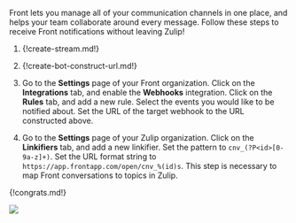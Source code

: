 Front lets you manage all of your communication channels in one place,
and helps your team collaborate around every message. Follow these steps
to receive Front notifications without leaving Zulip!

1. {!create-stream.md!}

1. {!create-bot-construct-url.md!}

1. Go to the **Settings** page of your Front organization. Click on the
**Integrations** tab, and enable the **Webhooks** integration. Click on
the **Rules** tab, and add a new rule. Select the events you would like to
be notified about. Set the URL of the target webhook to the URL
constructed above.

1. Go to the **Settings** page of your Zulip organization. Click on the
**Linkifiers** tab, and add a new linkifier. Set the pattern to
`cnv_(?P<id>[0-9a-z]+)`. Set the URL format string to
`https://app.frontapp.com/open/cnv_%(id)s`. This step is necessary to map
Front conversations to topics in Zulip.

{!congrats.md!}

![](/static/images/integrations/front/001.png)
